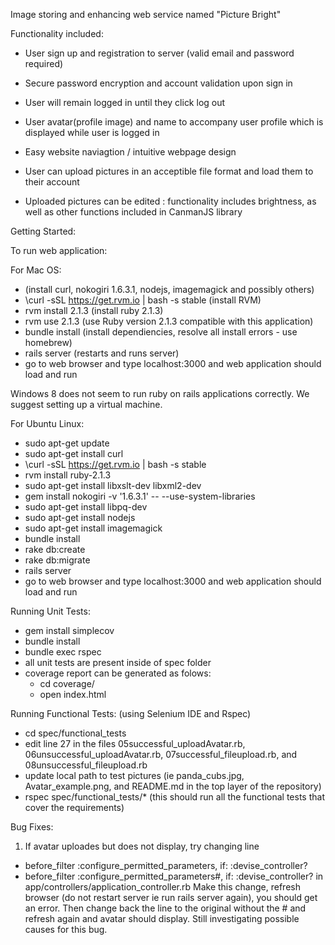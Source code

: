 Image storing and enhancing web service named "Picture Bright"

Functionality included:
- User sign up and registration to server (valid email and password required)

- Secure password encryption and account validation upon sign in
- User will remain logged in until they click log out
- User avatar(profile image) and name to accompany user profile which is displayed while user is logged in
- Easy website naviagtion / intuitive webpage design
- User can upload pictures in an acceptible file format and load them to their account
- Uploaded pictures can be edited : functionality includes brightness, as well as other functions included in CanmanJS library

Getting Started:

To run web application:

For Mac OS:
- (install curl, nokogiri 1.6.3.1, nodejs, imagemagick and possibly others)
-  \curl -sSL https://get.rvm.io | bash -s stable (install RVM)
-  rvm install 2.1.3 (install ruby 2.1.3)
-  rvm use 2.1.3 (use Ruby version 2.1.3 compatible with this application)
-  bundle install (install dependiencies, resolve all install errors - use homebrew)
-  rails server (restarts and runs server)
-  go to web browser and type localhost:3000 and web application should load and run

Windows 8 does not seem to run ruby on rails applications correctly. We suggest setting up a virtual machine.

For Ubuntu Linux:
-  sudo apt-get update
-  sudo apt-get install curl
-  \curl -sSL https://get.rvm.io | bash -s stable
-  rvm install ruby-2.1.3
-  sudo apt-get install libxslt-dev libxml2-dev
-  gem install nokogiri -v '1.6.3.1' -- --use-system-libraries
-  sudo apt-get install libpq-dev
-  sudo apt-get install nodejs
-  sudo apt-get install imagemagick
-  bundle install
-  rake db:create
-  rake db:migrate
-  rails server
-  go to web browser and type localhost:3000 and web application should load and run


Running Unit Tests:
- gem install simplecov
- bundle install
- bundle exec rspec
- all unit tests are present inside of spec folder
- coverage report can be generated as folows:
	- cd coverage/
	- open index.html

Running Functional Tests: (using Selenium IDE and Rspec)
- cd spec/functional_tests 
- edit line 27 in the files 05successful_uploadAvatar.rb, 06unsuccessful_uploadAvatar.rb, 07successful_fileupload.rb, and 08unsuccessful_fileupload.rb
- update local path to test pictures (ie panda_cubs.jpg, Avatar_example.png, and README.md in the top layer of the repository)
- rspec spec/functional_tests/* (this should run all the functional tests that cover the requirements)

Bug Fixes:
1) If avatar uploades but does not display, try changing line
- before_filter :configure_permitted_parameters, if: :devise_controller?
- before_filter :configure_permitted_parameters#, if: :devise_controller?
in app/controllers/application_controller.rb
Make this change, refresh browser (do not restart server ie run rails server again), you should get an error. Then change 
back the line to the original without the # and refresh again and avatar should display.
Still investigating possible causes for this bug.
